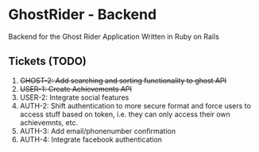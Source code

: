 # GhostRider - Backend
Backend for the Ghost Rider Application
Written in Ruby on Rails

## Tickets (TODO)
1. ~~GHOST-2: Add searching and sorting functionality to ghost API~~
2. ~~USER-1: Create Achievements API~~
3. USER-2: Integrate social features 
4. AUTH-2: Shift authentication to more secure format and force users to access stuff based on token, i.e. they can only access their own achievemnts, etc.
5. AUTH-3: Add email/phonenumber confirmation
6. AUTH-4: Integrate facebook authentication

